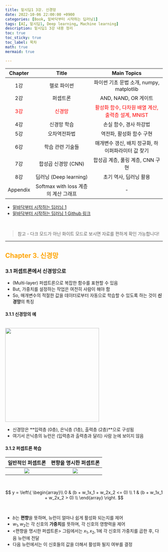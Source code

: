 ```yaml
---
title: 밑시딥1 3강. 신경망
date: 2022-10-06 22:00:00 +0900
categories: [Book, 밑바닥부터 시작하는 딥러닝1]
tags: [AI, 밑시딥1, Deep learning, Machine learning]
description: 밑시딥1 3강 내용 정리
toc: true
toc_sticky: true
toc_label: 목차
math: true
mermaid: true

---
```


|Chapter|Title|Main Topics|
|:---:|:---:|:---:|
|1강|헬로 파이썬|파이썬 기초 문법 소개, numpy, matplotlib|
|2강|퍼셉트론|AND, NAND, OR 게이트|
|<span style="color:red">3강</span>|<span style="color:red">신경망</span>|<span style="color:red">활성화 함수, 다차원 배열 계산, 출력층 설계, MNIST</span>|
|4강|신경망 학습|손실 함수, 경사 하강법|
|5강|오차역전파법|역전파, 활성화 함수 구현|
|6강|학습 관련 기술들|매개변수 갱신, 배치 정규화, 하이퍼파라미터 값 찾기|
|7강|합성곱 신경망 (CNN)|합성곱 계층, 풀링 계층, CNN 구현|
|8강|딥러닝 (Deep learning)|초기 역사, 딥러닝 활용|
|Appendix|Softmax with loss 계층의 계산 그래프|-|

* [밑바닥부터 시작하는 딥러닝 1](http://www.yes24.com/Product/Goods/34970929)
* [밑바닥부터 시작하는 딥러닝 1 Github 링크](https://github.com/WegraLee/deep-learning-from-scratch)

<br/>

> 참고 - 다크 모드가 아닌 화이트 모드로 보시면 자료를 편하게 확인 가능합니다!

---

## <font color=orange>Chapter 3. 신경망</font>

### 3.1 퍼셉트론에서 신경망으로

- (Multi-layer) 퍼셉트론으로 복잡한 함수를 표현할 수 있음
- But, 가중치를 설정하는 작업은 여전히 사람이 해야 함
- So, 매개변수의 적절한 값을 데이터로부터 자동으로 학습할 수 있도록 하는 것이 **신경망**의 특징

#### 3.1.1 신경망의 예

<br/>

<img src="https://sean-parkk.github.io/assets/images/DLscratch/3/Untitled.png" width="300" height="300">

<br/>

- 신경망은 **입력층 (0층), 은닉층 (1층), 출력층 (2층)**으로 구성됨
- 여기서 은닉층의 뉴런은 (입력층과 출력층과 달리) 사람 눈에 보이지 않음

#### 3.1.2 퍼셉트론 복습

일반적인 퍼셉트론             |  편향을 명시한 퍼셉트론
:-------------------------:|:-------------------------:
![](https://sean-parkk.github.io/assets/images/DLscratch/3/Untitled%201.png)  |  ![](https://sean-parkk.github.io/assets/images/DLscratch/3/Untitled%202.png)

<br/>

$$
y = \left\{
    \begin{array}\\
        0 & (b + w_1x_1 + w_2x_2 <= 0) \\
        1 & (b + w_1x_1 + w_2x_2 > 0) \\
    \end{array}
\right.
$$

<br/>

- $b$는 **편향**을 뜻하며, 뉴런이 얼마나 쉽게 활성화 되는지를 제어
- $w_1, w_2$는 각 신호의 **가중치**를 뜻하며, 각 신호의 영향력을 제어
- <편향을 명시한 퍼셉트론> 그림에서는 $x_1, x_2, 1$에 각 신호의 가중치를 곱한 후, 다음 뉴런에 전달
- 다음 뉴런에서는 이 신호들의 값을 더해서 활성화 될지 여부를 결정
